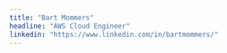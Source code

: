 ```yaml
---
title: "Bart Mommers"
headline: "AWS Cloud Engineer"
linkedin: "https://www.linkedin.com/in/bartmommers/"
---
```


